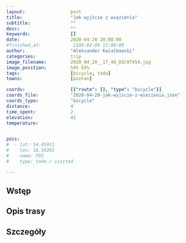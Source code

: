 ```yaml
---
layout:                 post
title:                  "Jak wyjście z więzienia"
subtitle:               ""
desc:                   ""
keywords:               []
date:                   2020-04-20 20:00:00
#finished_at:            2100-02-09 12:00:00
author:                 "Aleksander Kwiatkowski"
categories:             trip
image_filename:         2020_04_20__17_48_DSC07454.jpg
image_position:         50% 65%
tags:                   [bicycle, todo]
towns:                  [poznan]

coords:                 [{"route": [], "type": "bicycle"}]
coords_file:            "2020-04-20-jak-wyjscie-z-wiezienia.json"
coords_type:            "bicycle"
distance:               4
time_spent:             2
elevation:              42
temperature:            


pois:
#  - lat: 54.45911
#    lon: 18.56281
#    name: POI
#    type: todo / visited

---
```



## Wstęp

## Opis trasy

## Szczegóły
